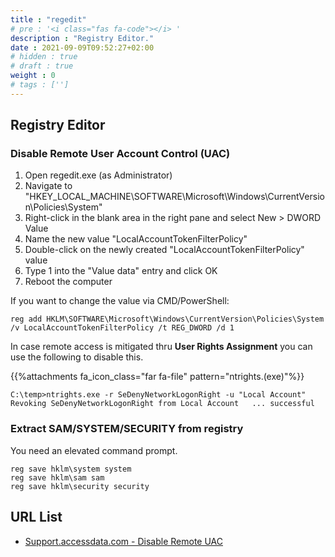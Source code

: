 ```yaml
---
title : "regedit"
# pre : '<i class="fas fa-code"></i> '
description : "Registry Editor."
date : 2021-09-09T09:52:27+02:00
# hidden : true
# draft : true
weight : 0
# tags : ['']
---
```


## Registry Editor

### Disable Remote User Account Control (UAC)

1. Open regedit.exe (as Administrator)
2. Navigate to "HKEY_LOCAL_MACHINE\SOFTWARE\Microsoft\Windows\CurrentVersion\Policies\System"
3. Right-click in the blank area in the right pane and select New > DWORD Value
4. Name the new value "LocalAccountTokenFilterPolicy"
5. Double-click on the newly created "LocalAccountTokenFilterPolicy" value
6. Type 1 into the "Value data" entry and click OK
7. Reboot the computer

If you want to change the value via CMD/PowerShell:

```plain
reg add HKLM\SOFTWARE\Microsoft\Windows\CurrentVersion\Policies\System /v LocalAccountTokenFilterPolicy /t REG_DWORD /d 1
```

In case remote access is mitigated thru **User Rights Assignment** you can use the following to disable this.

{{%attachments fa_icon_class="far fa-file" pattern="ntrights.(exe)"%}}

```plain
C:\temp>ntrights.exe -r SeDenyNetworkLogonRight -u "Local Account"
Revoking SeDenyNetworkLogonRight from Local Account   ... successful
```

### Extract SAM/SYSTEM/SECURITY from registry

You need an elevated command prompt.

```plain
reg save hklm\system system
reg save hklm\sam sam
reg save hklm\security security
```

## URL List

- [Support.accessdata.com - Disable Remote UAC](https://support.accessdata.com/hc/en-us/articles/204150405-Disable-Remote-UAC)
